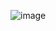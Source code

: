![image](https://github.com/Omegapy/Omegapy/assets/121726699/cdcd6f4e-6718-4f6a-a3f1-b1581bc503a5)





